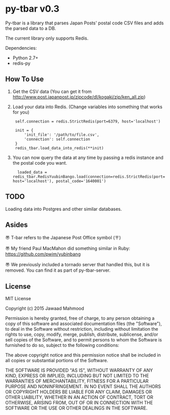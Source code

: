 py-tbar v0.3
============

Py-tbar is a library that parses Japan Posts' postal code CSV files and adds the parsed data to a DB.

The current library only supports Redis.

Dependencies:
- Python 2.7+
- redis-py

How To Use
------------
1. Get the CSV data (You can get it from http://www.post.japanpost.jp/zipcode/dl/kogaki/zip/ken_all.zip)

2. Load your data into Redis.  (Change variables into something that works for you)

        self.connection = redis.StrictRedis(port=6379, host='localhost')

        init = {
            'init_file': '/path/to/file.csv',
            'connection': self.connection
        }
        redis_tbar.load_data_into_redis(**init)

3. You can now query the data at any time by passing a redis instance and the postal code you want.

         loaded_data = redis_tbar.RedisYuubinBango.load(connection=redis.StrictRedis(port=6379, host='localhost'), postal_code='1640001')

TODO
-----
Loading data into Postgres and other similar databases.

Asides
-------------
〠 T-bar refers to the Japanese Post Office symbol (〒)

〠 My friend Paul MacMahon did something similar in Ruby: https://github.com/pwim/yubinbang

〠 We previously included a tornado server that handled this, but it is removed.  You can find it as part of py-tbar-server.

License
-------------
MIT License

Copyright (c) 2015 Jawaad Mahmood

Permission is hereby granted, free of charge, to any person obtaining a copy of this software and associated documentation files (the "Software"), to deal in the Software without restriction, including without limitation the rights to use, copy, modify, merge, publish, distribute, sublicense, and/or sell copies of the Software, and to permit persons to whom the Software is furnished to do so, subject to the following conditions:

The above copyright notice and this permission notice shall be included in all copies or substantial portions of the Software.

THE SOFTWARE IS PROVIDED "AS IS", WITHOUT WARRANTY OF ANY KIND, EXPRESS OR IMPLIED, INCLUDING BUT NOT LIMITED TO THE WARRANTIES OF MERCHANTABILITY, FITNESS FOR A PARTICULAR PURPOSE AND NONINFRINGEMENT. IN NO EVENT SHALL THE AUTHORS OR COPYRIGHT HOLDERS BE LIABLE FOR ANY CLAIM, DAMAGES OR OTHER LIABILITY, WHETHER IN AN ACTION OF CONTRACT, TORT OR OTHERWISE, ARISING FROM, OUT OF OR IN CONNECTION WITH THE SOFTWARE OR THE USE OR OTHER DEALINGS IN THE SOFTWARE.
